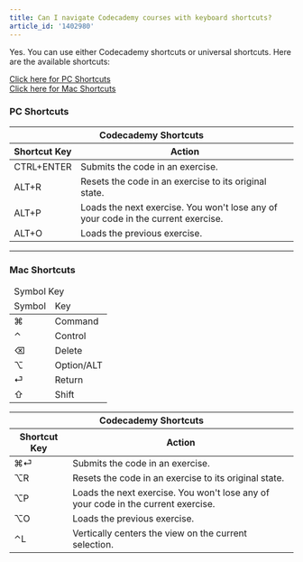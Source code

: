```yaml
---
title: Can I navigate Codecademy courses with keyboard shortcuts?
article_id: '1402980'
---
```

Yes. You can use either Codecademy shortcuts or universal shortcuts. Here are the available shortcuts:

[Click here for PC Shortcuts](#pc-shortcuts)
<br>
[Click here for Mac Shortcuts](#mac-shortcuts)

### PC Shortcuts
<table>
  <thead>
    <tr>
      <th colspan='2'>Codecademy Shortcuts</th>
    </tr>
    <tr>
      <th>Shortcut Key</th>
      <th>Action</th>
    </tr>
  </thead>
  <tbody>
    <tr>
      <td>
        CTRL+ENTER
      </td>
      <td>Submits the code in an exercise.</td>
    </tr>
    <tr>
      <td>
        ALT+R
      </td>
      <td>Resets the code in an exercise to its original state.</td>
    </tr>
    <tr>
      <td>
        ALT+P
      </td>
      <td>Loads the next exercise. You won't lose any of your code in the current exercise.</td>
    </tr>
    <tr>
      <td>
        ALT+O
      </td>
      <td>Loads the previous exercise.</td>
    </tr>
  </tbody>
</table>

<hr>

### Mac Shortcuts

<table>
  <thead>
    <tr>
      <td colspan='2'>Symbol Key</td>
    </tr>
    <tr>
      <td>Symbol</td>
      <td>Key</td>
    </tr>
  </thead>
  <tbody>
    <tr>
      <td>&#8984;</td>
      <td>Command</td>
    </tr>
    <tr>
      <td>&#8963;</td>
      <td>Control</td>
    </tr>
    <tr>
      <td>&#9003;</td>
      <td>Delete</td>
    </tr>
    <tr>
      <td>&#8997;</td>
      <td>Option/ALT</td>
    </tr>
    <tr>
      <td>&#9166;</td>
      <td>Return</td>
    </tr>
    <tr>
      <td>&#8679;</td>
      <td>Shift</td>
    </tr>
  </tbody>
</table>

<table>
  <thead>
    <tr>
      <th colspan='2'>Codecademy Shortcuts</th>
    </tr>
    <tr>
      <th>Shortcut Key</th>
      <th>Action</th>
    </tr>
  </thead>
  <tbody>
    <tr>
      <td>
        &#8984;&#9166;
      </td>
      <td>Submits the code in an exercise.</td>
    </tr>
    <tr>
      <td>
        &#8997;R
      </td>
      <td>Resets the code in an exercise to its original state.</td>
    </tr>
    <tr>
      <td>
        &#8997;P
      </td>
      <td>Loads the next exercise. You won't lose any of your code in the current exercise.</td>
    </tr>
    <tr>
      <td>
        &#8997;O
      </td>
      <td>Loads the previous exercise.</td>
    </tr>
    <tr>
      <td>
        &#8963;L
      </td>
      <td>Vertically centers the view on the current selection.</td>
    </tr>
  </tbody>
</table>


  [1]: 
  [2]: